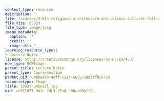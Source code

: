 ```yaml
---
content_type: resource
description: ''
file: /courses/4-614-religious-architecture-and-islamic-cultures-fall-2002/cc5710713dfc7dc1f5a8c08ca98bff8a_2063thumbnail.jpg
file_size: 65929
file_type: image/jpeg
image_metadata:
  caption: ''
  credit: ''
  image-alt: ''
learning_resource_types:
- Lecture Notes
license: https://creativecommons.org/licenses/by-nc-sa/4.0/
ocw_type: OCWImage
parent_title: Lecture Notes
parent_type: CourseSection
parent_uid: 68abeaab-4eff-532c-e858-18d3ffb567bd
resourcetype: Image
title: 2063thumbnail.jpg
uid: cc571071-3dfc-7dc1-f5a8-c08ca98bff8a
---
```

